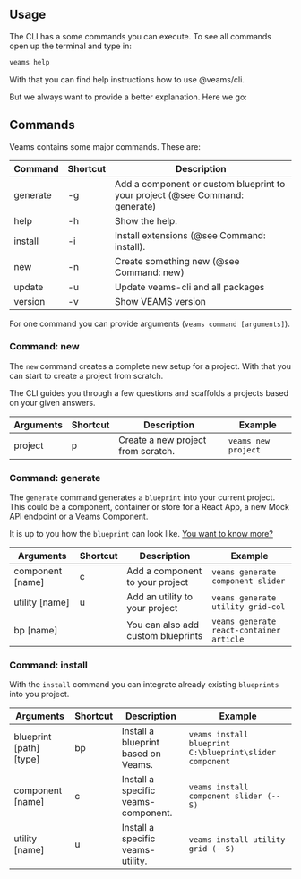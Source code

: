 ## Usage 

The CLI has a some commands you can execute. To see all commands open up the terminal and type in: 

``` bash 
veams help
```

With that you can find help instructions how to use @veams/cli. 

But we always want to provide a better explanation. Here we go:


## Commands

Veams contains some major commands. These are: 

|Command     | Shortcut | Description |
|------------|----------|-------------------------------------------------------|
|generate    | -g | Add a component or custom blueprint to your project (@see Command: generate) |
|help    | -h | Show the help. |
|install | -i | Install extensions (@see Command: install). |
|new     | -n | Create something new (@see Command: new) |
|update  | -u | Update veams-cli and all packages |
|version | -v | Show VEAMS version |

For one command you can provide arguments (`veams command [arguments]`). 


### Command: new

The `new` command creates a complete new setup for a project. 
With that you can start to create a project from scratch.

The CLI guides you through a few questions and scaffolds a projects based on your given answers.


|Arguments | Shortcut | Description                            | Example |
|----------|----------|----------------------------------------|---------|
|project  | p | Create a new project from scratch.     | `veams new project` |

### Command: generate

The `generate` command generates a `blueprint` into your current project. 
This could be a component, container or store for a React App, a new Mock API endpoint or a Veams Component.

It is up to you how the `blueprint` can look like. [You want to know more?](https://www.veams.org/docs/blueprints/) 

|Arguments | Shortcut | Description                            | Example |
|----------|----------|----------------------------------------|---------|
|component [name] | c | Add a component to your project   | `veams generate component slider` |
|utility [name] | u | Add an utility to your project   | `veams generate utility grid-col` |
|bp [name] |  | You can also add custom blueprints   | `veams generate react-container article` |

### Command: install

With the `install` command you can integrate already existing `blueprints` into you project.  

|Arguments              | Shortcut | Description                         | Example |
|-----------------------|----------|-------------------------------------|--------|
|blueprint [path] [type]| bp | Install a blueprint based on Veams.  | `veams install blueprint C:\blueprint\slider component` |
|component [name] | c | Install a specific veams-component. | `veams install component slider (--S)` |
|utility [name] | u | Install a specific veams-utility. | `veams install utility grid (--S)` |